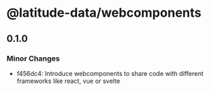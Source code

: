 # @latitude-data/webcomponents

## 0.1.0

### Minor Changes

- f456dc4: Introduce webcomponents to share code with different frameworks like react, vue or svelte
